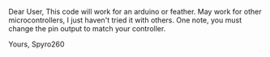 Dear User,
This code will work for an arduino or feather. May work for other microcontrollers, I just haven't tried it with others.
One note, you must change the pin output to match your controller.

Yours,
Spyro260
